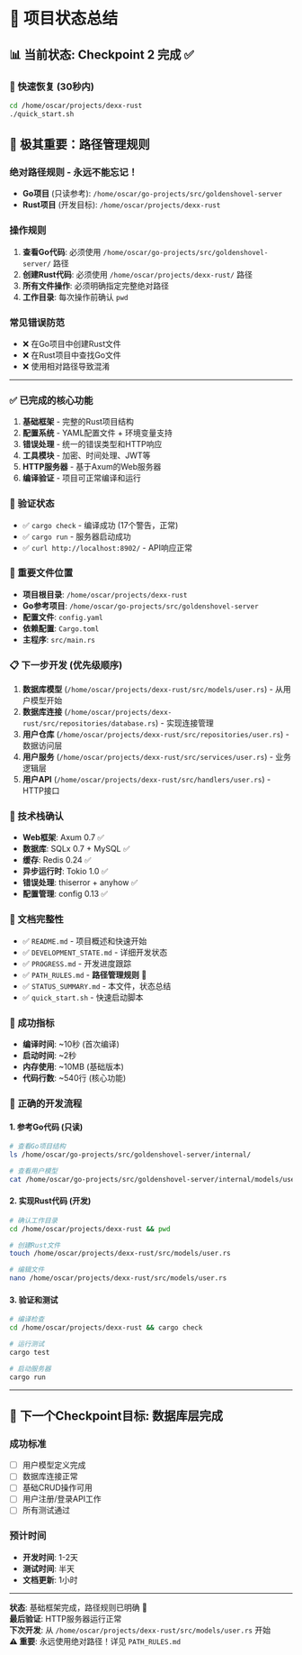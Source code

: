 # 🎯 项目状态总结

## 📊 当前状态: Checkpoint 2 完成 ✅

### 🚀 快速恢复 (30秒内)
```bash
cd /home/oscar/projects/dexx-rust
./quick_start.sh
```

## 🚨 **极其重要：路径管理规则**

### **绝对路径规则 - 永远不能忘记！**
- **Go项目** (只读参考): `/home/oscar/go-projects/src/goldenshovel-server`
- **Rust项目** (开发目标): `/home/oscar/projects/dexx-rust`

### **操作规则**
1. **查看Go代码**: 必须使用 `/home/oscar/go-projects/src/goldenshovel-server/` 路径
2. **创建Rust代码**: 必须使用 `/home/oscar/projects/dexx-rust/` 路径
3. **所有文件操作**: 必须明确指定完整绝对路径
4. **工作目录**: 每次操作前确认 `pwd`

### **常见错误防范**
- ❌ 在Go项目中创建Rust文件
- ❌ 在Rust项目中查找Go文件
- ❌ 使用相对路径导致混淆

---

### ✅ 已完成的核心功能
1. **基础框架** - 完整的Rust项目结构
2. **配置系统** - YAML配置文件 + 环境变量支持
3. **错误处理** - 统一的错误类型和HTTP响应
4. **工具模块** - 加密、时间处理、JWT等
5. **HTTP服务器** - 基于Axum的Web服务器
6. **编译验证** - 项目可正常编译和运行

### 🎯 验证状态
- ✅ `cargo check` - 编译成功 (17个警告，正常)
- ✅ `cargo run` - 服务器启动成功
- ✅ `curl http://localhost:8902/` - API响应正常

### 📁 重要文件位置
- **项目根目录**: `/home/oscar/projects/dexx-rust`
- **Go参考项目**: `/home/oscar/go-projects/src/goldenshovel-server`
- **配置文件**: `config.yaml`
- **依赖配置**: `Cargo.toml`
- **主程序**: `src/main.rs`

### 📋 下一步开发 (优先级顺序)
1. **数据库模型** (`/home/oscar/projects/dexx-rust/src/models/user.rs`) - 从用户模型开始
2. **数据库连接** (`/home/oscar/projects/dexx-rust/src/repositories/database.rs`) - 实现连接管理
3. **用户仓库** (`/home/oscar/projects/dexx-rust/src/repositories/user.rs`) - 数据访问层
4. **用户服务** (`/home/oscar/projects/dexx-rust/src/services/user.rs`) - 业务逻辑层
5. **用户API** (`/home/oscar/projects/dexx-rust/src/handlers/user.rs`) - HTTP接口

### 🔧 技术栈确认
- **Web框架**: Axum 0.7 ✅
- **数据库**: SQLx 0.7 + MySQL ✅
- **缓存**: Redis 0.24 ✅
- **异步运行时**: Tokio 1.0 ✅
- **错误处理**: thiserror + anyhow ✅
- **配置管理**: config 0.13 ✅

### 📖 文档完整性
- ✅ `README.md` - 项目概述和快速开始
- ✅ `DEVELOPMENT_STATE.md` - 详细开发状态
- ✅ `PROGRESS.md` - 开发进度跟踪
- ✅ `PATH_RULES.md` - **路径管理规则** 🚨
- ✅ `STATUS_SUMMARY.md` - 本文件，状态总结
- ✅ `quick_start.sh` - 快速启动脚本

### 🎉 成功指标
- **编译时间**: ~10秒 (首次编译)
- **启动时间**: ~2秒
- **内存使用**: ~10MB (基础版本)
- **代码行数**: ~540行 (核心功能)

### 🔄 **正确的开发流程**

#### 1. 参考Go代码 (只读)
```bash
# 查看Go项目结构
ls /home/oscar/go-projects/src/goldenshovel-server/internal/

# 查看用户模型
cat /home/oscar/go-projects/src/goldenshovel-server/internal/models/user.go
```

#### 2. 实现Rust代码 (开发)
```bash
# 确认工作目录
cd /home/oscar/projects/dexx-rust && pwd

# 创建Rust文件
touch /home/oscar/projects/dexx-rust/src/models/user.rs

# 编辑文件
nano /home/oscar/projects/dexx-rust/src/models/user.rs
```

#### 3. 验证和测试
```bash
# 编译检查
cd /home/oscar/projects/dexx-rust && cargo check

# 运行测试
cargo test

# 启动服务器
cargo run
```

---

## 🎯 下一个Checkpoint目标: 数据库层完成

### 成功标准
- [ ] 用户模型定义完成
- [ ] 数据库连接正常
- [ ] 基础CRUD操作可用
- [ ] 用户注册/登录API工作
- [ ] 所有测试通过

### 预计时间
- **开发时间**: 1-2天
- **测试时间**: 半天
- **文档更新**: 1小时

---
**状态**: 基础框架完成，路径规则已明确 🚀  
**最后验证**: HTTP服务器运行正常  
**下次开发**: 从 `/home/oscar/projects/dexx-rust/src/models/user.rs` 开始  
**⚠️ 重要**: 永远使用绝对路径！详见 `PATH_RULES.md`
